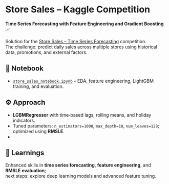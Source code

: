 # Store Sales – Kaggle Competition  
**Time Series Forecasting with Feature Engineering and Gradient Boosting** 📈

Solution for the [Store Sales – Time Series Forecasting](https://www.kaggle.com/competitions/store-sales-time-series-forecasting) competition.  
The challenge: predict daily sales across multiple stores using historical data, promotions, and external factors.

## 📓 Notebook
- [`store_sales_notebook.ipynb`](store_sales_notebook.ipynb) – EDA, feature engineering, LightGBM training, and evaluation.  

## ⚙️ Approach
- **LGBMRegressor** with time‑based lags, rolling means, and holiday indicators.  
- Tuned parameters: `n_estimators=1000`, `max_depth=10`, `num_leaves=128`; optimized using **RMSLE**.
- 
## 🧠 Learnings
Enhanced skills in **time series forecasting**, **feature engineering**, and **RMSLE evaluation**;  
next steps: explore deep learning models and advanced feature tuning.
